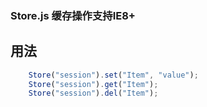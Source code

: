 ### Store.js 缓存操作支持IE8+
## 用法
``` javascript
	Store("session").set("Item", "value");
	Store("session").get("Item");
	Store("session").del("Item");
```